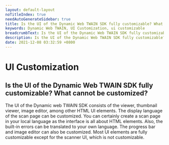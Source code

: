 ```yaml
---
layout: default-layout
noTitleIndex: true
needAutoGenerateSidebar: true
title: Is the UI of the Dynamic Web TWAIN SDK fully customizable? What cannot be customized?
keywords: Dynamic Web TWAIN, UI Customization, ui customizable
breadcrumbText: Is the UI of the Dynamic Web TWAIN SDK fully customizable? What cannot be customized?
description: Is the UI of the Dynamic Web TWAIN SDK fully customizable? What cannot be customized?
date: 2021-12-08 03:32:59 +0800
---
```


# UI Customization

## Is the UI of the Dynamic Web TWAIN SDK fully customizable? What cannot be customized?

The UI of the Dynamic web TWAIN SDK consists of the viewer, thumbnail viewer, image editor, among other HTML UI elements. The display language of the scan page can be customized. You can certainly create a scan page in your local language as the interface is all about HTML elements. Also, the built-in errors can be translated to your own language. The progress bar and image editor can also be customized. Most UI elements are fully customizable except for the scanner UI, which is not customizable.
